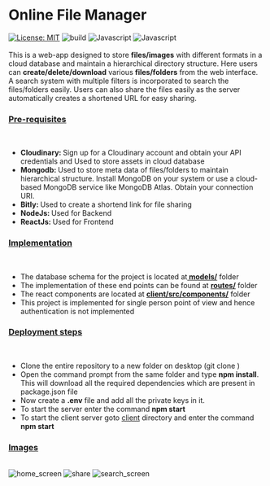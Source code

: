 # Online File Manager 
[![License: MIT](https://img.shields.io/badge/License-MIT-blue.svg)](https://opensource.org/licenses/MIT)
![build](https://img.shields.io/badge/build-Passing-green.svg)
![Javascript](https://img.shields.io/badge/NodeJs-12.15.0-yellow.svg)
![Javascript](https://img.shields.io/badge/ReactJs-v17.0-orange.svg)
<br>
<br>
This is a web-app designed to store <b>files/images</b> with different formats in a cloud database and maintain a hierarchical directory structure. Here users can <b>create/delete/download</b>
various <b>files/folders</b> from the web interface. A search system with multiple filters is incorporated to search the files/folders easily. Users can also share
the files easily as the server automatically creates a shortened URL for easy sharing.

<h3><u>Pre-requisites</u></h3><br>
<ul>
<li><b>Cloudinary: </b>Sign up for a Cloudinary account and obtain your API credentials and Used to store assets in cloud database</li>
<li><b>Mongodb: </b>Used to store meta data of files/folders to maintain hierarchical structure. Install MongoDB on your system or use a cloud-based MongoDB service like MongoDB Atlas. Obtain your connection URI.</li>
<li><b>Bitly: </b>Used to create a shortend link for file sharing</li>
<li><b>NodeJs: </b>Used for Backend</li>
<li><b>ReactJs: </b>Used for Frontend</li>
</ul>

<h3><u>Implementation</u></h3><br>
<ul>
<li>The database schema for the project is located at<b><a href="models/"> models/</a></b> folder</li>
<li>The implementation of these end points can be found at <b><a href="routes/">routes/</a></b> folder</li>
<li>The react components are located at <b><a href="client/src/components/">client/src/components/</a></b> folder</li>
<li>This project is implemented for single person point of view and hence authentication is not implemented</li>
</ul>

<h3><u>Deployment steps</u></h3><br>
<ul>
<li>Clone the entire repository to a new folder on desktop (git clone <repository-url>)</li>
<li>Open the command prompt from the same folder and type <b>npm install</b>. This will download all the required dependencies which are present in package.json file</li>
<li>Now create a <b>.env</b> file and add all the private keys in it.</li>
<li>To start the server enter the command <b>npm start</b></li>
<li>To start the client server goto <a href="/client">client</a> directory and enter the command <b>npm start</b></li>
</ul>

<h3><u>Images</u></h3><br>
<img src="https://res.cloudinary.com/nithin/image/upload/v1610435643/Screenshot_349_c3fi0t.png" alt="home_screen">
<img src="https://res.cloudinary.com/nithin/image/upload/v1610435644/Screenshot_350_ajumzr.png" alt="share">
<img src="https://res.cloudinary.com/nithin/image/upload/v1610435642/Screenshot_351_r55mp8.png" alt="search_screen">
